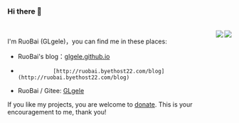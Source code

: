 ### Hi there 👋

<!--
**GLgele/GLgele** is a ✨ _special_ ✨ repository because its `README.md` (this file) appears on your GitHub profile.

Here are some ideas to get you started:

- 🔭 I’m currently working on ...
- 🌱 I’m currently learning ...
- 👯 I’m looking to collaborate on ...
- 🤔 I’m looking for help with ...
- 💬 Ask me about ...
- 📫 How to reach me: ...
- 😄 Pronouns: ...
- ⚡ Fun fact: ...
-->

<br>
<img align="right" src="https://github-readme-stats.vercel.app/api?username=GLgele&count_private=true&show_icons=true"/>
<img align="right" src="https://github-readme-stats.vercel.app/api?username=GLgele&count_private=true&show_icons=true&locale=cn"/>

I'm RuoBai (GLgele)，you can find me in these places:

* RuoBai's blog：[glgele.github.io](glgele.github.io)
*                [http://ruobai.byethost22.com/blog](http://ruobai.byethost22.com/blog)

* RuoBai / Gitee: [GLgele](https://gitee.com/GLgele)

If you like my projects, you are welcome to [donate](https://afdian.net/a/GLgele). This is your encouragement to me, thank you!
